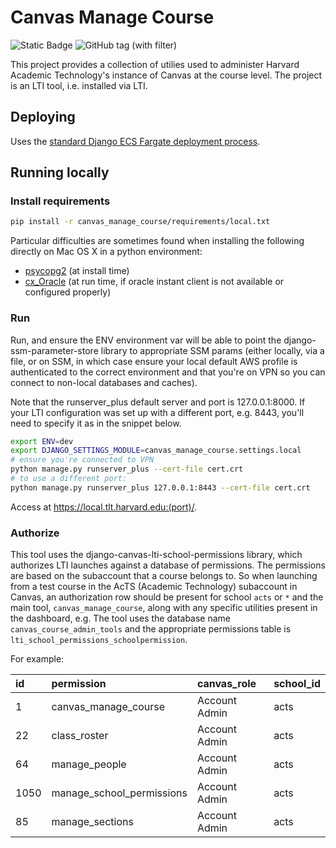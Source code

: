 # Canvas Manage Course
![Static Badge](https://img.shields.io/badge/Python-v3.10-lavender?logo=python)
![GitHub tag (with filter)](https://img.shields.io/github/v/tag/Harvard-University-iCommons/canvas_manage_course?label=Latest%20tag)

This project provides a collection of utilies used to administer Harvard Academic Technology's instance of Canvas at the course level. The project is an LTI tool, i.e. installed via LTI.

## Deploying

Uses the [standard Django ECS Fargate deployment process](https://wiki.harvard.edu/confluence/display/k459/Standard+Django+ECS+Deployment+Process).

## Running locally

### Install requirements

```sh
pip install -r canvas_manage_course/requirements/local.txt
```

Particular difficulties are sometimes found when installing the following directly on Mac OS X in a python environment:

* [psycopg2](https://wiki.harvard.edu/confluence/display/k459/Installing+psycopg2%3E%3D2.8+on+macos) (at install time)
* [cx_Oracle](https://wiki.harvard.edu/confluence/display/k459/Using+cx_Oracle+on+mac+OS+X) (at run time, if oracle instant client is not available or configured properly)

### Run

Run, and ensure the ENV environment var will be able to point the django-ssm-parameter-store library to appropriate SSM params (either locally, via a file, or on SSM, in which case ensure your local default AWS profile is authenticated to the correct environment and that you're on VPN so you can connect to non-local databases and caches).

Note that the runserver_plus default server and port is 127.0.0.1:8000. If your LTI configuration was set up with a different port, e.g. 8443, you'll need to specify it as in the snippet below.

```sh
export ENV=dev
export DJANGO_SETTINGS_MODULE=canvas_manage_course.settings.local
# ensure you're connected to VPN
python manage.py runserver_plus --cert-file cert.crt
# to use a different port:
python manage.py runserver_plus 127.0.0.1:8443 --cert-file cert.crt
```

Access at https://local.tlt.harvard.edu:(port)/.

### Authorize

This tool uses the django-canvas-lti-school-permissions library, which authorizes LTI launches against a database of permissions. The permissions are based on the subaccount that a course belongs to. So when launching from a test course in the AcTS (Academic Technology) subaccount in Canvas, an authorization row should be present for school `acts` or `*` and the main tool, `canvas_manage_course`, along with any specific utilities present in the dashboard, e.g. The tool uses the database name `canvas_course_admin_tools` and the appropriate permissions table is `lti_school_permissions_schoolpermission`.

For example:

| id | permission | canvas\_role | school\_id |
| :--- | :--- | :--- | :--- |
| 1 | canvas\_manage\_course | Account Admin | acts |
| 22 | class\_roster | Account Admin | acts |
| 64 | manage\_people | Account Admin | acts |
| 1050 | manage\_school\_permissions | Account Admin | acts |
| 85 | manage\_sections | Account Admin | acts |
